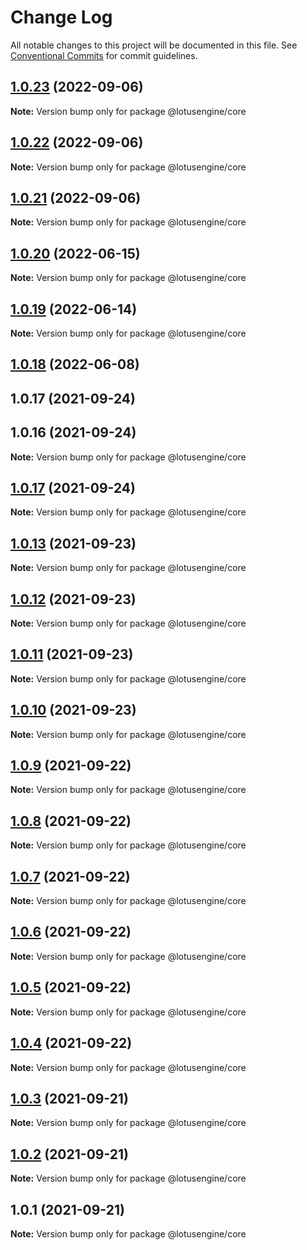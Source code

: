 # Change Log

All notable changes to this project will be documented in this file.
See [Conventional Commits](https://conventionalcommits.org) for commit guidelines.

## [1.0.23](https://github.com/lotusengine/sdk/compare/@lotusengine/core@1.0.22...@lotusengine/core@1.0.23) (2022-09-06)

**Note:** Version bump only for package @lotusengine/core





## [1.0.22](https://github.com/lotusengine/sdk/compare/@lotusengine/core@1.0.21...@lotusengine/core@1.0.22) (2022-09-06)

**Note:** Version bump only for package @lotusengine/core





## [1.0.21](https://github.com/lotusengine/sdk/compare/@lotusengine/core@1.0.20...@lotusengine/core@1.0.21) (2022-09-06)

**Note:** Version bump only for package @lotusengine/core





## [1.0.20](https://github.com/lotusengine/sdk/compare/@lotusengine/core@1.0.19...@lotusengine/core@1.0.20) (2022-06-15)

**Note:** Version bump only for package @lotusengine/core





## [1.0.19](https://github.com/lotusengine/sdk/compare/@lotusengine/core@1.0.18...@lotusengine/core@1.0.19) (2022-06-14)

**Note:** Version bump only for package @lotusengine/core





## [1.0.18](https://github.com/lotusengine/sdk/compare/@lotusengine/core@1.0.13...@lotusengine/core@1.0.18) (2022-06-08)



## 1.0.17 (2021-09-24)



## 1.0.16 (2021-09-24)

**Note:** Version bump only for package @lotusengine/core





## [1.0.17](https://github.com/lotusengine/sdk/compare/v1.0.16...v1.0.17) (2021-09-24)

**Note:** Version bump only for package @lotusengine/core





## [1.0.13](https://github.com/lotusengine/sdk/compare/@lotusengine/core@1.0.12...@lotusengine/core@1.0.13) (2021-09-23)

**Note:** Version bump only for package @lotusengine/core





## [1.0.12](https://github.com/lotusengine/sdk/compare/@lotusengine/core@1.0.11...@lotusengine/core@1.0.12) (2021-09-23)

**Note:** Version bump only for package @lotusengine/core





## [1.0.11](https://github.com/lotusengine/sdk/compare/@lotusengine/core@1.0.10...@lotusengine/core@1.0.11) (2021-09-23)

**Note:** Version bump only for package @lotusengine/core





## [1.0.10](https://github.com/lotusengine/sdk/compare/@lotusengine/core@1.0.9...@lotusengine/core@1.0.10) (2021-09-23)

**Note:** Version bump only for package @lotusengine/core





## [1.0.9](https://github.com/lotusengine/lotusengine/compare/@lotusengine/core@1.0.8...@lotusengine/core@1.0.9) (2021-09-22)

**Note:** Version bump only for package @lotusengine/core





## [1.0.8](https://github.com/lotusengine/lotusengine/compare/@lotusengine/core@1.0.7...@lotusengine/core@1.0.8) (2021-09-22)

**Note:** Version bump only for package @lotusengine/core





## [1.0.7](https://github.com/lotusengine/lotusengine/compare/@lotusengine/core@1.0.6...@lotusengine/core@1.0.7) (2021-09-22)

**Note:** Version bump only for package @lotusengine/core





## [1.0.6](https://github.com/lotusengine/lotusengine/compare/@lotusengine/core@1.0.5...@lotusengine/core@1.0.6) (2021-09-22)

**Note:** Version bump only for package @lotusengine/core





## [1.0.5](https://github.com/lotusengine/lotusengine/compare/@lotusengine/core@1.0.4...@lotusengine/core@1.0.5) (2021-09-22)

**Note:** Version bump only for package @lotusengine/core





## [1.0.4](https://github.com/lotusengine/lotusengine/compare/@lotusengine/core@1.0.3...@lotusengine/core@1.0.4) (2021-09-22)

**Note:** Version bump only for package @lotusengine/core





## [1.0.3](https://github.com/lotusengine/lotusengine/compare/@lotusengine/core@1.0.2...@lotusengine/core@1.0.3) (2021-09-21)

**Note:** Version bump only for package @lotusengine/core





## [1.0.2](https://github.com/lotusengine/lotusengine/compare/@lotusengine/core@1.0.1...@lotusengine/core@1.0.2) (2021-09-21)

**Note:** Version bump only for package @lotusengine/core





## 1.0.1 (2021-09-21)

**Note:** Version bump only for package @lotusengine/core
